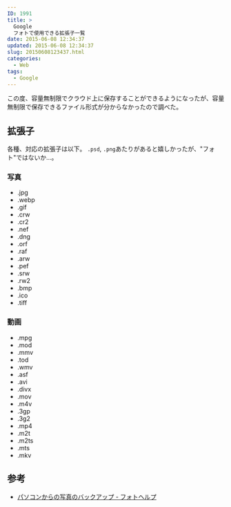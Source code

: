 ```yaml
---
ID: 1991
title: >
  Google
  フォトで使用できる拡張子一覧
date: 2015-06-08 12:34:37
updated: 2015-06-08 12:34:37
slug: 20150608123437.html
categories:
  - Web
tags:
  - Google
---
```


この度、容量無制限でクラウド上に保存することができるようになったが、容量無制限で保存できるファイル形式が分からなかったので調べた。

<!--more-->
<h2>拡張子</h2>
各種、対応の拡張子は以下。
<code>.psd</code>, <code>.png</code>あたりがあると嬉しかったが、"フォト"ではないか…。
<h3>写真</h3>
<ul>
  <li>.jpg</li>
  <li>.webp</li>
  <li>.gif</li>
  <li>.crw</li>
  <li>.cr2</li>
  <li>.nef</li>
  <li>.dng</li>
  <li>.orf</li>
  <li>.raf</li>
  <li>.arw</li>
  <li>.pef</li>
  <li>.srw</li>
  <li>.rw2</li>
  <li>.bmp</li>
  <li>.ico</li>
  <li>.tiff</li>
</ul>
<h3>動画</h3>
<ul>
  <li>.mpg</li>
  <li>.mod</li>
  <li>.mmv</li>
  <li>.tod</li>
  <li>.wmv</li>
  <li>.asf</li>
  <li>.avi</li>
  <li>.divx</li>
  <li>.mov</li>
  <li>.m4v</li>
  <li>.3gp</li>
  <li>.3g2</li>
  <li>.mp4</li>
  <li>.m2t</li>
  <li>.m2ts</li>
  <li>.mts</li>
  <li>.mkv</li>
</ul>
<h2>参考</h2>
<ul>
<li><a href="https://support.google.com/photos/answer/6156099?hl=ja" target="_blank">パソコンからの写真のバックアップ - フォトヘルプ</a></li>
</ul>
